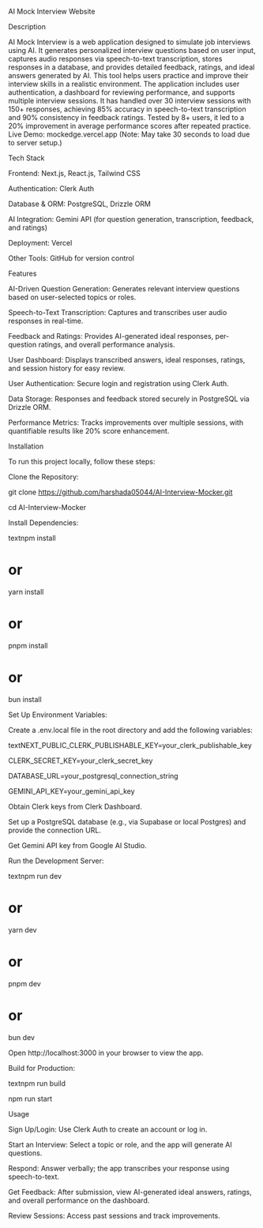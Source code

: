 AI Mock Interview Website

Description

AI Mock Interview is a web application designed to simulate job interviews using AI. It generates personalized interview questions based on user input, captures audio responses via speech-to-text transcription, stores responses in a database, and provides detailed feedback, ratings, and ideal answers generated by AI. This tool helps users practice and improve their interview skills in a realistic environment.
The application includes user authentication, a dashboard for reviewing performance, and supports multiple interview sessions. It has handled over 30 interview sessions with 150+ responses, achieving 85% accuracy in speech-to-text transcription and 90% consistency in feedback ratings. Tested by 8+ users, it led to a 20% improvement in average performance scores after repeated practice.
Live Demo: mockedge.vercel.app (Note: May take 30 seconds to load due to server setup.)

Tech Stack

Frontend: Next.js, React.js, Tailwind CSS

Authentication: Clerk Auth

Database & ORM: PostgreSQL, Drizzle ORM

AI Integration: Gemini API (for question generation, transcription, feedback, and ratings)

Deployment: Vercel

Other Tools: GitHub for version control

Features

AI-Driven Question Generation: Generates relevant interview questions based on user-selected topics or roles.

Speech-to-Text Transcription: Captures and transcribes user audio responses in real-time.

Feedback and Ratings: Provides AI-generated ideal responses, per-question ratings, and overall performance analysis.

User Dashboard: Displays transcribed answers, ideal responses, ratings, and session history for easy review.

User Authentication: Secure login and registration using Clerk Auth.

Data Storage: Responses and feedback stored securely in PostgreSQL via Drizzle ORM.

Performance Metrics: Tracks improvements over multiple sessions, with quantifiable results like 20% score enhancement.

Installation

To run this project locally, follow these steps:

Clone the Repository:

git clone https://github.com/harshada05044/AI-Interview-Mocker.git

cd AI-Interview-Mocker

Install Dependencies:

textnpm install

# or

yarn install

# or

pnpm install

# or

bun install

Set Up Environment Variables:


Create a .env.local file in the root directory and add the following variables:

textNEXT_PUBLIC_CLERK_PUBLISHABLE_KEY=your_clerk_publishable_key

CLERK_SECRET_KEY=your_clerk_secret_key

DATABASE_URL=your_postgresql_connection_string

GEMINI_API_KEY=your_gemini_api_key



Obtain Clerk keys from Clerk Dashboard.

Set up a PostgreSQL database (e.g., via Supabase or local Postgres) and provide the connection URL.

Get Gemini API key from Google AI Studio.

Run the Development Server:

textnpm run dev

# or

yarn dev

# or

pnpm dev

# or

bun dev

Open http://localhost:3000 in your browser to view the app.

Build for Production:

textnpm run build

npm run start

Usage

Sign Up/Login: Use Clerk Auth to create an account or log in.

Start an Interview: Select a topic or role, and the app will generate AI questions.

Respond: Answer verbally; the app transcribes your response using speech-to-text.

Get Feedback: After submission, view AI-generated ideal answers, ratings, and overall performance on the dashboard.

Review Sessions: Access past sessions and track improvements.





